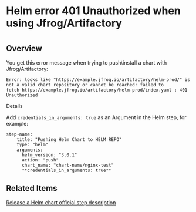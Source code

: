 # Helm error 401 Unauthorized when using Jfrog/Artifactory

#

## Overview

You get this error message when trying to push\install a chart with
Jfrog/Artifactory:

    
    
    Error: looks like "https://example.jfrog.io/artifactory/helm-prod/" is   
    not a valid chart repository or cannot be reached: failed to   
    fetch https://example.jfrog.io/artifactory/helm-prod/index.yaml : 401 Unauthorized

Details

Add `credentials_in_arguments: true` as an Argument in the Helm step, for
example:

    
    
    step-name:  
        title: "Pushing Helm Chart to HELM REPO"  
        type: "helm"  
        arguments:  
          helm_version: "3.0.1"  
          action: "push"  
          chart_name: "chart-name/nginx-test"  
          **credentials_in_arguments: true**

## Related Items

[Release a Helm chart official step
description](https://g.codefresh.io/steps/helm)

